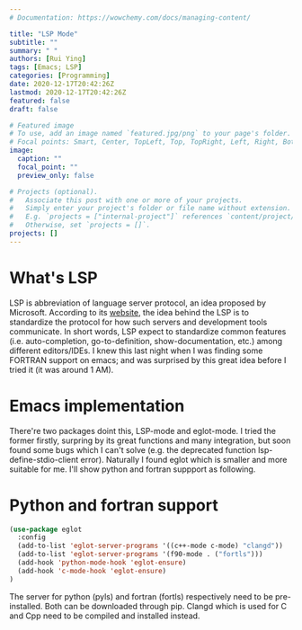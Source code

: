 ```yaml
---
# Documentation: https://wowchemy.com/docs/managing-content/

title: "LSP Mode"
subtitle: ""
summary: " "
authors: [Rui Ying]
tags: [Emacs; LSP]
categories: [Programming]
date: 2020-12-17T20:42:26Z
lastmod: 2020-12-17T20:42:26Z
featured: false
draft: false

# Featured image
# To use, add an image named `featured.jpg/png` to your page's folder.
# Focal points: Smart, Center, TopLeft, Top, TopRight, Left, Right, BottomLeft, Bottom, BottomRight.
image:
  caption: ""
  focal_point: ""
  preview_only: false

# Projects (optional).
#   Associate this post with one or more of your projects.
#   Simply enter your project's folder or file name without extension.
#   E.g. `projects = ["internal-project"]` references `content/project/deep-learning/index.md`.
#   Otherwise, set `projects = []`.
projects: []
---
```


# What's LSP
LSP is abbreviation of language server protocol, an idea proposed by Microsoft. According to its [website](https://microsoft.github.io/language-server-protocol/), the idea behind the LSP is to standardize the protocol for how such servers and development tools communicate. In short words, LSP expect to standardize common features (i.e. auto-completion, go-to-definition, show-documentation, etc.) among different editors/IDEs. I knew this last night when I was finding some FORTRAN support on emacs; and was surprised by this great idea before I tried it (it was around 1 AM).

# Emacs implementation
There're two packages doint this, LSP-mode and eglot-mode. I tried the former firstly, surpring by its great functions and many integration, but soon found some bugs which I can't solve (e.g. the deprecated function lsp-define-stdio-client error). Naturally I found eglot which is smaller and more suitable for me. I'll show python and fortran suppport as following.

# Python and fortran support
```lisp
(use-package eglot
  :config
  (add-to-list 'eglot-server-programs '((c++-mode c-mode) "clangd")) 
  (add-to-list 'eglot-server-programs '(f90-mode . ("fortls")))
  (add-hook 'python-mode-hook 'eglot-ensure)
  (add-hook 'c-mode-hook 'eglot-ensure)
)
```
The server for python (pyls) and fortran (fortls) respectively need to be pre-installed. Both can be downloaded through pip. Clangd which is used for C and Cpp need to be compiled and installed instead.
